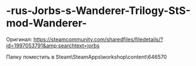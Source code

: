 # -rus-Jorbs-s-Wanderer-Trilogy-StS-mod-Wanderer-
Оригинал: https://steamcommunity.com/sharedfiles/filedetails/?id=1997053791&amp;searchtext=jorbs

Папку поместить в Steam\SteamApps\workshop\content\646570
